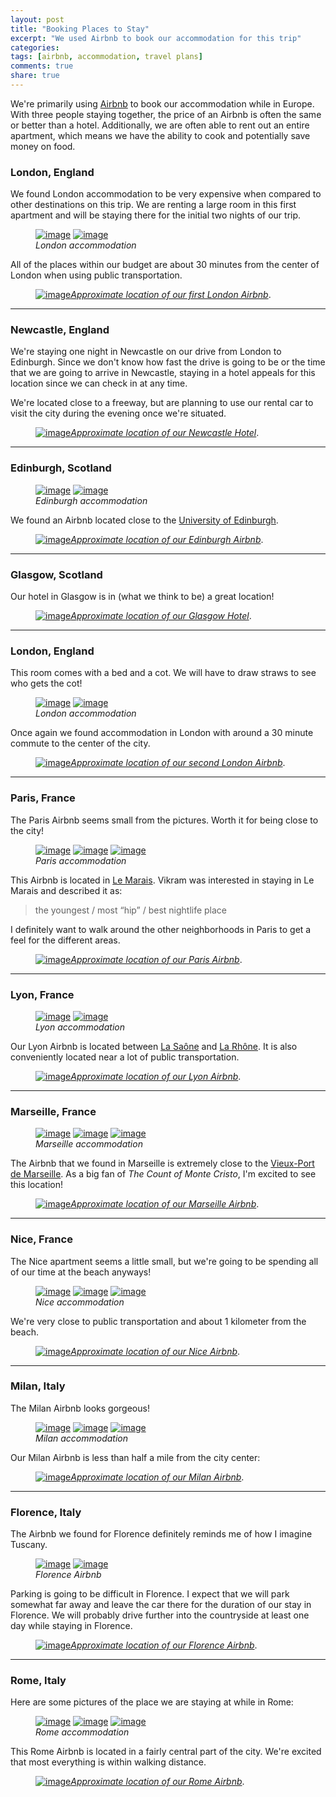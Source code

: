 ```yaml
---
layout: post
title: "Booking Places to Stay"
excerpt: "We used Airbnb to book our accommodation for this trip"
categories: 
tags: [airbnb, accommodation, travel plans]
comments: true
share: true
---
```


We're primarily using [Airbnb](http://airbnb.com) to book our accommodation
while in Europe.  With three people staying together, the price of an Airbnb is
often the same or better than a hotel.  Additionally, we are often able to
rent out an entire apartment, which means we have the ability to cook and
potentially save money on food.

### London, England

We found London accommodation to be very expensive when compared to other
destinations on this trip.  We are renting a large room in this first apartment
and will be staying there for the initial two nights of our trip.

<figure class="half">
	<a href="{{site.url}}/images/airbnb_post/london11.jpg"><img src="{{site.url}}/images/airbnb_post/london11.jpg" alt="image"></a>
	<a href="{{site.url}}/images/airbnb_post/london12.jpg"><img src="{{site.url}}/images/airbnb_post/london12.jpg" alt="image"></a>
	<figcaption> <i>London accommodation</i> </figcaption>
</figure>

All of the places within our budget are about 30 minutes from the center of
London when using public transportation.

<figure class="full">
	<figcaption><a href="{{site.url}}/images/airbnb_post/london_map1.png" title="Approximate location of our first London Airbnb"><img src="{{site.url}}/images/airbnb_post/london_map1.png" alt="image"><i>Approximate location of our first London Airbnb</i></a>.</figcaption>
</figure>

---

### Newcastle, England

We're staying one night in Newcastle on our drive from London to Edinburgh.
Since we don't know how fast the drive is going to be or the time that we are
going to arrive in Newcastle, staying in a hotel appeals for this location
since we can check in at any time.

We're located close to a freeway, but are planning to use our rental car to
visit the city during the evening once we're situated.

<figure class="full">
	<figcaption><a href="{{site.url}}/images/airbnb_post/newcastle_map.png" title="Approximate location of our Newcastle Hotel"><img src="{{site.url}}/images/airbnb_post/newcastle_map.png" alt="image"><i>Approximate location of our Newcastle Hotel</i></a>.</figcaption>
</figure>

---

### Edinburgh, Scotland

<figure class="half">
	<a href="{{site.url}}/images/airbnb_post/edinburgh.jpg"><img src="{{site.url}}/images/airbnb_post/edinburgh.jpg" alt="image"></a>
	<a href="{{site.url}}/images/airbnb_post/edinburgh2.jpg"><img src="{{site.url}}/images/airbnb_post/edinburgh2.jpg" alt="image"></a>
	<figcaption><i>Edinburgh accommodation</i> </figcaption>
</figure>

We found an Airbnb located close to the [University of Edinburgh](http://www.ed.ac.uk/home).

<figure  class="full">
	<figcaption><a href="{{site.url}}/images/airbnb_post/edinburgh_map.png" title="Approximate location of our Edinburgh Airbnb"><img src="{{site.url}}/images/airbnb_post/edinburgh_map.png" alt="image"><i>Approximate location of our Edinburgh Airbnb</i></a>.</figcaption>
</figure>

---

### Glasgow, Scotland

Our hotel in Glasgow is in (what we think to be) a great location!

<figure class="full">
	<figcaption><a href="{{site.url}}/images/airbnb_post/glasgow_map.png" title="Approximate location of our Glasgow Hotel"><img src="{{site.url}}/images/airbnb_post/glasgow_map.png" alt="image"><i>Approximate location of our Glasgow Hotel</i></a>.</figcaption>
</figure>

---

### London, England

This room comes with a bed and a cot.  We will have to draw straws to see who
gets the cot!

<figure class="half">
	<a href="{{site.url}}/images/airbnb_post/london21.jpg"><img src="{{site.url}}/images/airbnb_post/london21.jpg" alt="image"></a>
	<a href="{{site.url}}/images/airbnb_post/london22.jpg"><img src="{{site.url}}/images/airbnb_post/london22.jpg" alt="image"></a>
	<figcaption><i>London accommodation</i></figcaption>
</figure>

Once again we found accommodation in London with around a 30 minute commute to
the center of the city.

<figure class="full">
	<figcaption><a href="{{site.url}}/images/airbnb_post/london_map2.png" title="Approximate location of our second London Airbnb"><img src="{{site.url}}/images/airbnb_post/london_map2.png" alt="image"><i>Approximate location of our second London Airbnb</i></a>.</figcaption>
</figure>

---

### Paris, France

The Paris Airbnb seems small from the pictures.  Worth it for being close to
the city!

<figure class="third">
	<a href="{{site.url}}/images/airbnb_post/paris.jpg"><img src="{{site.url}}/images/airbnb_post/paris.jpg" alt="image"></a>
	<a href="{{site.url}}/images/airbnb_post/paris2.jpg"><img src="{{site.url}}/images/airbnb_post/paris2.jpg" alt="image"></a>
	<a href="{{site.url}}/images/airbnb_post/paris3.jpg"><img src="{{site.url}}/images/airbnb_post/paris3.jpg" alt="image"></a>
	<figcaption><i>Paris accommodation</i></figcaption>
</figure>

This Airbnb is located in [Le Marais](https://en.wikipedia.org/wiki/Le_Marais).
Vikram was interested in staying in Le Marais and described it as:

> the youngest / most “hip” / best nightlife place

I definitely want to walk around the other neighborhoods in Paris to get a feel
for the different areas.

<figure class="full">
	<figcaption><a href="{{site.url}}/images/airbnb_post/paris_map.png" title="Approximate location of our Paris Airbnb"><img src="{{site.url}}/images/airbnb_post/paris_map.png" alt="image"><i>Approximate location of our Paris Airbnb</i></a>.</figcaption>
</figure>

---

### Lyon, France

<figure class="half">
	<a href="{{site.url}}/images/airbnb_post/lyon.jpg"><img src="{{site.url}}/images/airbnb_post/lyon.jpg" alt="image"></a>
	<a href="{{site.url}}/images/airbnb_post/lyon2.jpg"><img src="{{site.url}}/images/airbnb_post/lyon2.jpg" alt="image"></a>
	<figcaption><i>Lyon accommodation</i></figcaption>
</figure>

Our Lyon Airbnb is located between [La
Saône](https://en.wikipedia.org/wiki/Saône) and [La
Rhône](https://en.wikipedia.org/wiki/Rhône).  It is also conveniently located
near a lot of public transportation.

<figure class="full">
	<figcaption><a href="{{site.url}}/images/airbnb_post/lyon_map.png" title="Approximate location of our Lyon Airbnb"><img src="{{site.url}}/images/airbnb_post/lyon_map.png" alt="image"><i>Approximate location of our Lyon Airbnb</i></a>.</figcaption>
</figure>

---

### Marseille, France

<figure class="third">
	<a href="{{site.url}}/images/airbnb_post/marseille.jpg"><img src="{{site.url}}/images/airbnb_post/marseille.jpg" alt="image"></a>
	<a href="{{site.url}}/images/airbnb_post/marseille2.jpg"><img src="{{site.url}}/images/airbnb_post/marseille2.jpg" alt="image"></a>
	<a href="{{site.url}}/images/airbnb_post/marseille3.jpg"><img src="{{site.url}}/images/airbnb_post/marseille3.jpg" alt="image"></a>
	<figcaption><i>Marseille accommodation</i></figcaption>
</figure>

The Airbnb that we found in Marseille is extremely close to the [Vieux-Port de
Marseille](https://en.wikipedia.org/wiki/Old_Port_of_Marseille).  As a big fan
of *The Count of Monte Cristo*, I'm excited to see this location!

<figure class="full">
	<figcaption><a href="{{site.url}}/images/airbnb_post/marseille_map.png" title="Approximate location of our Marseille Airbnb"><img src="{{site.url}}/images/airbnb_post/marseille_map.png" alt="image"><i>Approximate location of our Marseille Airbnb</i></a>.</figcaption>
</figure>

---

### Nice, France

The Nice apartment seems a little small, but we're going to be spending all of
our time at the beach anyways!

<figure class="third">
	<a href="{{site.url}}/images/airbnb_post/nice.jpg"><img src="{{site.url}}/images/airbnb_post/nice.jpg" alt="image"></a>
	<a href="{{site.url}}/images/airbnb_post/nice2.jpg"><img src="{{site.url}}/images/airbnb_post/nice2.jpg" alt="image"></a>
	<a href="{{site.url}}/images/airbnb_post/nice3.jpg"><img src="{{site.url}}/images/airbnb_post/nice3.jpg" alt="image"></a>
	<figcaption><i>Nice accommodation</i></figcaption>
</figure>

We're very close to public transportation and about 1 kilometer from the beach.

<figure class="full">
	<figcaption><a href="{{site.url}}/images/airbnb_post/nice_map.png" title="Approximate location of our Nice Airbnb"><img src="{{site.url}}/images/airbnb_post/nice_map.png" alt="image"><i>Approximate location of our Nice Airbnb</i></a>.</figcaption>
</figure>

---

### Milan, Italy

The Milan Airbnb looks gorgeous!

<figure class="third">
	<a href="{{site.url}}/images/airbnb_post/milan.jpg"><img src="{{site.url}}/images/airbnb_post/milan.jpg" alt="image"></a>
	<a href="{{site.url}}/images/airbnb_post/milan2.jpg"><img src="{{site.url}}/images/airbnb_post/milan2.jpg" alt="image"></a>
	<a href="{{site.url}}/images/airbnb_post/milan3.jpg"><img src="{{site.url}}/images/airbnb_post/milan3.jpg" alt="image"></a>
	<figcaption><i>Milan accommodation</i></figcaption>
</figure>

Our Milan Airbnb is less than half a mile from the city center:

<figure class="full">
	<figcaption><a href="{{site.url}}/images/airbnb_post/milan_map.png" title="Approximate location of our Milan Airbnb"><img src="{{site.url}}/images/airbnb_post/milan_map.png" alt="image"><i>Approximate location of our Milan Airbnb</i></a>.</figcaption>
</figure>

---

### Florence, Italy

The Airbnb we found for Florence definitely reminds me of how I imagine
Tuscany.

<figure class="half">
	<a href="{{site.url}}/images/airbnb_post/florence.jpg"><img src="{{site.url}}/images/airbnb_post/florence.jpg" alt="image"></a>
	<a href="{{site.url}}/images/airbnb_post/florence2.jpg"><img src="{{site.url}}/images/airbnb_post/florence2.jpg" alt="image"></a>
	<figcaption><i>Florence Airbnb</i></figcaption>
</figure>

Parking is going to be difficult in Florence.  I expect that we will park
somewhat far away and leave the car there for the duration of our stay in
Florence.  We will probably drive further into the countryside at least one day
while staying in Florence. 

<figure class="full">
	<figcaption><a href="{{site.url}}/images/airbnb_post/florence_map.png" title="Approximate location of our Florence Airbnb"><img src="{{site.url}}/images/airbnb_post/florence_map.png" alt="image"><i>Approximate location of our Florence Airbnb</i></a>.</figcaption>
</figure>

---

### Rome, Italy

Here are some pictures of the place we are staying at while in Rome:

<figure class="third">
	<a href="{{site.url}}/images/airbnb_post/rome.jpg"><img src="{{site.url}}/images/airbnb_post/rome.jpg" alt="image"></a>
	<a href="{{site.url}}/images/airbnb_post/rome2.jpg"><img src="{{site.url}}/images/airbnb_post/rome2.jpg" alt="image"></a>
	<a href="{{site.url}}/images/airbnb_post/rome3.jpg"><img src="{{site.url}}/images/airbnb_post/rome3.jpg" alt="image"></a>
	<figcaption><i>Rome accommodation</i></figcaption>
</figure>

This Rome Airbnb is located in a fairly central part of the city.  We're
excited that most everything is within walking distance.

<figure class="full">
	<figcaption><a href="{{site.url}}/images/airbnb_post/rome_map.png" title="Approximate location of our Rome Airbnb" alt="image"><img src="{{site.url}}/images/airbnb_post/rome_map.png" alt="image"><i>Approximate location of our Rome Airbnb</i></a>.</figcaption>
</figure>

